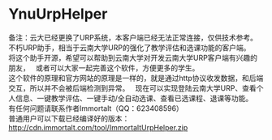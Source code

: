 # YnuUrpHelper
备注：云大已经更换了URP系统，本客户端已经无法正常连接，仅供技术参考。
不朽URP助手，相当于云南大学URP的强化了教学评估和选课功能的客户端。  
将这个助手开源，希望可以帮助到云南大学对开发云南大学URP客户端有兴趣的朋友，  
或者可以大家一起完善这个软件，方便更多的学生。  
这个软件的原理和官方网站的原理是一样的，就是通过http协议收发数据，和后端交互，所以并不会被后端检测到异常。  
现在可以实现登陆云南大学URP、查看个人信息、一键教学评估、一键手动/全自动选课、查看已选课程、退课等功能。  
有任何问题请联系作者Immortalt（QQ：623408596）  
普通用户可以下载已经编译好的版本：
http://cdn.immortalt.com/tool/ImmortaltUrpHelper.zip
